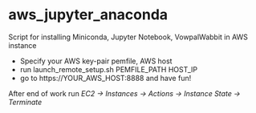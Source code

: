 # aws_jupyter_anaconda
Script for installing Miniconda, Jupyter Notebook, VowpalWabbit in AWS instance

 - Specify your AWS key-pair pemfile, AWS host
 - run launch_remote_setup.sh PEMFILE_PATH HOST_IP
 - go to https://YOUR_AWS_HOST:8888 and have fun!

After end of work run *EC2 -> Instances -> Actions -> Instance State -> Terminate*
 

